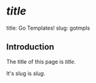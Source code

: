 # <var>title</var>

<metadata>
title: Go Templates!
slug: gotmpls
</metadata>

## Introduction

The title of this page is <var>title</var>.

It's slug is <var>slug</var>.
